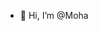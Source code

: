 - 👋 Hi, I’m @Moha

<!---
halalfood/halalfood is a ✨ special ✨ repository because its `README.md` (this file) appears on your GitHub profile.
You can click the Preview link to take a look at your changes.
--->
